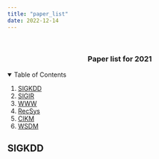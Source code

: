 ```yaml
---
title: "paper_list"
date: 2022-12-14
---
```


<!-- Title -->
<br />
  <h3 align="center">Paper list for 2021</h3>

<!-- TABLE OF CONTENTS -->
<details open="open">
  <summary>Table of Contents</summary>
  <ol>
    <li>
      <a href="#Causal-Inference-for-recommendation">SIGKDD</a>
    </li>
    <li>
      <a href="#sigir">SIGIR</a>
    </li>
    <li><a href="#www">WWW</a></li>
    <li><a href="#Recsys">RecSys</a></li>
    <li><a href="#CIKM">CIKM</a></li>
   <li><a href="#WSDM">WSDM</a></li>
  </ol>
</details>

<!-- SIGKDD -->
## SIGKDD
